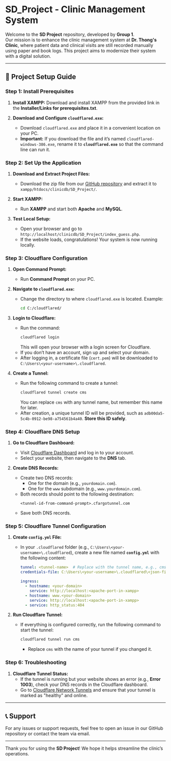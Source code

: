 # SD_Project - Clinic Management System

Welcome to the **SD Project** repository, developed by **Group 1**.  
Our mission is to enhance the clinic management system at **Dr. Thong's Clinic**, where patient data and clinical visits are still recorded manually using paper and book logs. This project aims to modernize their system with a digital solution.

---

## 🚀 Project Setup Guide

### Step 1: Install Prerequisites
1. **Install XAMPP:**
   Download and install XAMPP from the provided link in the **Installer/Links for prerequisites.txt**.

2. **Download and Configure `cloudflared.exe`:**
   - Download `cloudflared.exe` and place it in a convenient location on your PC.
   - **Important:** If you download the file and it’s named `cloudflared-windows-386.exe`, rename it to **`cloudflared.exe`** so that the command line can run it.

### Step 2: Set Up the Application

1. **Download and Extract Project Files:**
   - Download the zip file from our [GitHub repository](#) and extract it to `xampp/htdocs/clinicdb/SD_Project/`.

2. **Start XAMPP:**
   - Run **XAMPP** and start both **Apache** and **MySQL**.

3. **Test Local Setup:**
   - Open your browser and go to `http://localhost/clinicdb/SD_Project/index_guess.php`.
   - If the website loads, congratulations! Your system is now running locally.

### Step 3: Cloudflare Configuration

1. **Open Command Prompt:**
   - Run **Command Prompt** on your PC.

2. **Navigate to `cloudflared.exe`:**
   - Change the directory to where `cloudflared.exe` is located. Example:
     ```bash
     cd C:/cloudflared/
     ```

3. **Login to Cloudflare:**
   - Run the command:
     ```bash
     cloudflared login
     ```
     This will open your browser with a login screen for Cloudflare. 
   - If you don’t have an account, sign up and select your domain.
   - After logging in, a certificate file (`cert.pem`) will be downloaded to `C:\Users\<your-username>\.cloudflared`.

4. **Create a Tunnel:**
   - Run the following command to create a tunnel:
     ```bash
     cloudflared tunnel create cms
     ```
     You can replace `cms` with any tunnel name, but remember this name for later.
   - After creation, a unique tunnel ID will be provided, such as `adb00da5-5c4b-0912-be98-a754561b4a40`. **Store this ID safely**.

### Step 4: Cloudflare DNS Setup

1. **Go to Cloudflare Dashboard:**
   - Visit [Cloudflare Dashboard](https://dash.cloudflare.com/sign-up) and log in to your account.
   - Select your website, then navigate to the **DNS** tab.

2. **Create DNS Records:**
   - Create two DNS records:
     - One for the domain (e.g., `yourdomain.com`).
     - One for the `www` subdomain (e.g., `www.yourdomain.com`).
   - Both records should point to the following destination:
     ```
     <tunnel-id-from-command-prompt>.cfargotunnel.com
     ```
   - Save both DNS records.

### Step 5: Cloudflare Tunnel Configuration

1. **Create `config.yml` File:**
   - In your `.cloudflared` folder (e.g., `C:\Users\<your-username>\.cloudflared`), create a new file named **`config.yml`** with the following content:
     ```yaml
     tunnel: <tunnel-name>  # Replace with the tunnel name, e.g., cms
     credentials-file: C:\Users\<your-username>\.cloudflared\<json-file-name>.json

     ingress:
       - hostname: <your-domain>
         service: http://localhost:<apache-port-in-xampp>
       - hostname: www.<your-domain>
         service: http://localhost:<apache-port-in-xampp>
       - service: http_status:404
     ```

2. **Run Cloudflare Tunnel:**
   - If everything is configured correctly, run the following command to start the tunnel:
     ```bash
     cloudflared tunnel run cms
     ```
     - Replace `cms` with the name of your tunnel if you changed it.

### Step 6: Troubleshooting

1. **Cloudflare Tunnel Status:**
   - If the tunnel is running but your website shows an error (e.g., **Error 1003**), check your DNS records in the Cloudflare dashboard.
   - Go to [Cloudflare Network Tunnels](https://one.dash.cloudflare.com/) and ensure that your tunnel is marked as "healthy" and online.

---

## 📞 Support

For any issues or support requests, feel free to open an issue in our GitHub repository or contact the team via email.

---

Thank you for using the **SD Project**! We hope it helps streamline the clinic’s operations.
